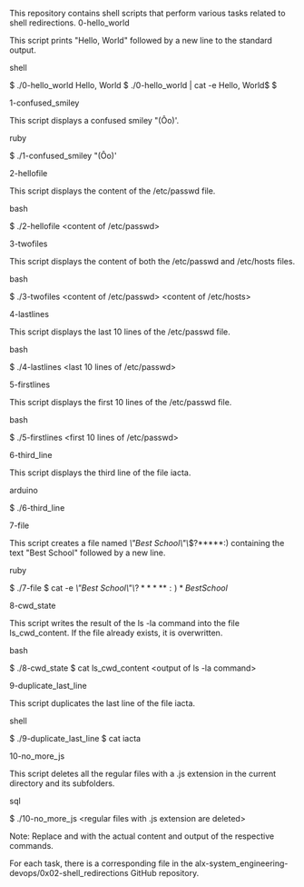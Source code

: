 This repository contains shell scripts that perform various tasks related to shell redirections.
0-hello_world

This script prints "Hello, World" followed by a new line to the standard output.

shell

$ ./0-hello_world
Hello, World
$ ./0-hello_world | cat -e
Hello, World$
$

1-confused_smiley

This script displays a confused smiley "(Ôo)'.

ruby

$ ./1-confused_smiley
"(Ôo)'

2-hellofile

This script displays the content of the /etc/passwd file.

bash

$ ./2-hellofile
<content of /etc/passwd>

3-twofiles

This script displays the content of both the /etc/passwd and /etc/hosts files.

bash

$ ./3-twofiles
<content of /etc/passwd>
<content of /etc/hosts>

4-lastlines

This script displays the last 10 lines of the /etc/passwd file.

bash

$ ./4-lastlines
<last 10 lines of /etc/passwd>

5-firstlines

This script displays the first 10 lines of the /etc/passwd file.

bash

$ ./5-firstlines
<first 10 lines of /etc/passwd>

6-third_line

This script displays the third line of the file iacta.

arduino

$ ./6-third_line
<third line of iacta>

7-file

This script creates a file named *\\"Best School\\"\\*$?*****:) containing the text "Best School" followed by a new line.

ruby

$ ./7-file
$ cat -e *\\"Best School\\"\\*$?*****:)*
Best School$

8-cwd_state

This script writes the result of the ls -la command into the file ls_cwd_content. If the file already exists, it is overwritten.

bash

$ ./8-cwd_state
$ cat ls_cwd_content
<output of ls -la command>

9-duplicate_last_line

This script duplicates the last line of the file iacta.

shell

$ ./9-duplicate_last_line
$ cat iacta
<content of iacta>
<last line of iacta>

10-no_more_js

This script deletes all the regular files with a .js extension in the current directory and its subfolders.

sql

$ ./10-no_more_js
<regular files with .js extension are deleted>

Note: Replace <content> and <output> with the actual content and output of the respective commands.

For each task, there is a corresponding file in the alx-system_engineering-devops/0x02-shell_redirections GitHub repository.
